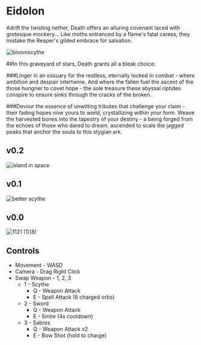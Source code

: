 # Eidolon
Adrift the twisting nether, Death offers an alluring covenant laced with grotesque mockery... Like moths entranced by a flame's fatal caress, they mistake the Reaper's gilded embrace for salvation. 


![bloomscythe](https://github.com/user-attachments/assets/242617d9-403b-4d6b-b380-9c3c36c3945c)

##In this graveyard of stars, Death grants all a bleak choice:

###Linger in an ossuary for the restless, eternally locked in combat - where ambition and despair intertwine. And where the fallen fuel the ascent of the those hungrier to covet hope - the sole treasure these abyssal riptides conspire to ensure sinks through the cracks of the broken. 

###Devour the essence of unwitting tributes that challenge your claim - their fading hopes now yours to wield, crystallizing within your form. Weave the harvested bones into the tapestry of your destiny - a being forged from the echoes of those who dared to dream, ascended to scale the jagged peaks that anchor the souls to this stygian ark. 


## v0.2
![island in space](https://github.com/user-attachments/assets/59274513-1c79-44ea-ab8b-1e81c81812d8)

## v0.1
![better scythe](https://github.com/user-attachments/assets/974f8599-24f1-45c0-a624-ba313d6ced2b)

## v0.0
![1121 (1)(8)](https://github.com/user-attachments/assets/9247e7c6-6cd0-4a21-8616-d08d82f591cf)

## Controls
- Movement - WASD
- Camera - Drag Right Click
- Swap Weapon - 1, 2, 3 
    - 1 - Scythe 
        - Q - Weapon Attack
        - E - Spell Attack (8 charged orbs)
    - 2 - Sword 
        - Q - Weapon Attack
        - E - Smite (4s cooldown) 
    - 3 - Sabres
        - Q - Weapon Attack x2
        - E - Bow Shot (hold to charge)
